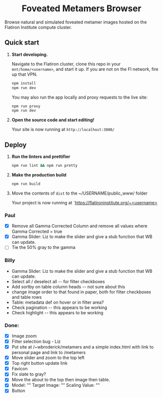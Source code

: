 <h1 align="center">
  Foveated Metamers Browser
</h1>

Browse natural and simulated foveated metamer images hosted on the Flatiron Institute compute cluster.

## Quick start

1.  **Start developing.**

    Navigate to the Flatiron cluster, clone this repo in your `mnt/home/<username>`, and start it up. 
    If you are not on the FI network, fire up that VPN.

    ```zsh
    npm install
    npm run dev
    ```

    You may also run the app locally and proxy requests to the live site:

    ```zsh
    npm run proxy
    npm run dev
    ```

2.  **Open the source code and start editing!**

    Your site is now running at `http://localhost:3000/`

## Deploy

1. **Run the linters and prettifier**

   ```zsh
   npm run lint && npm run pretty
   ```

2. **Make the production build**

   ```zsh
   npm run build
   ```

3. Move the contents of `dist` to the ~/USERNAME/public_www/ folder

   Your project is now running at `https://flatironinstitute.org/~<username>

### Paul

- [x] Remove all Gamma Corrected Column and remove all values where Gamma Corrected = true
- [x] Gamma Slider: Liz to make the slider and give a stub function that WB can update.
- [ ] Tie the 50% gray to the gamma

### Billy

- Gamma Slider: Liz to make the slider and give a stub function that WB can update.
- Select all / deselect all -- for filter checkboxes
- Add sortby on table column heads -- not sure about this
- change image order to that found in paper, both for filter checkboxes and table rows
- Table: metadata def on hover or in filter area?
- Check pagination -- this appears to be working
- Check highlight -- this appears to be working

### Done:

- [x] Image zoom
- [x] Filter selection bug - Liz
- [x] Put site at /~wbroderick/metamers and a simple index.html with link to personal page and link to /metamers
- [x] Move slider and zoom to the top left
- [x] Top right button update link
- [x] Favicon
- [x] Fix slate to gray?
- [x] Move the about to the top then image then table.
- [x] Model: "" Target Image: "" Scaling Value: ""
- [x] Button
